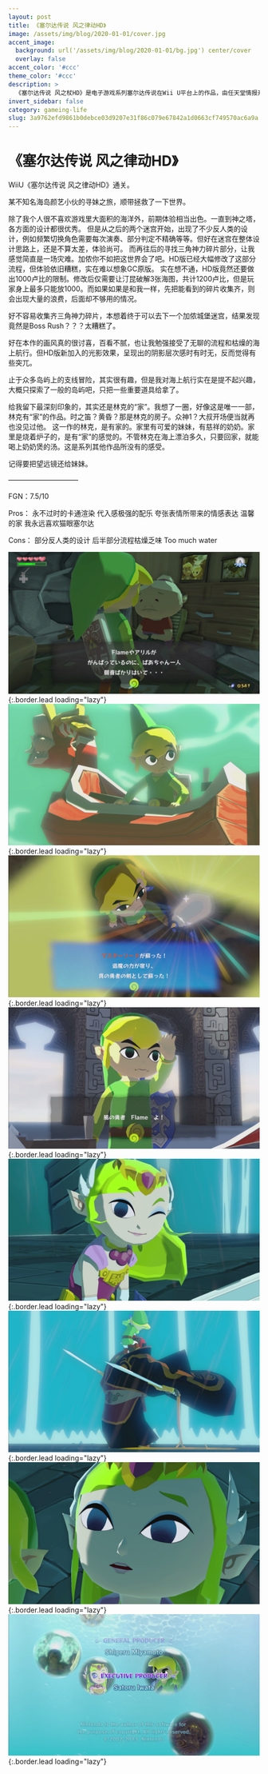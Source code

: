```yaml
---
layout: post
title: 《塞尔达传说 风之律动HD》
image: /assets/img/blog/2020-01-01/cover.jpg
accent_image: 
  background: url('/assets/img/blog/2020-01-01/bg.jpg') center/cover
  overlay: false
accent_color: '#ccc'
theme_color: '#ccc'
description: >
  《塞尔达传说 风之杖HD》是电子游戏系列塞尔达传说在Wii U平台上的作品，由任天堂情报开发本部开发。本作是2003年在任天堂GameCube平台游戏《塞尔达传说 风之杖》的重制版本。 《风之杖HD》将原作的画面分辨率提升至1080p，并使用新的光影运算引擎，此外也新增和更动了部分游戏方式。
invert_sidebar: false
category: gameing-life
slug: 3a9762efd9861b0debce03d9207e31f86c079e67842a1d0663cf749570ac6a9a
---
```


# 《塞尔达传说 风之律动HD》

WiiU《塞尔达传说 风之律动HD》通关。

某不知名海岛颜艺小伙的寻妹之旅，顺带拯救了一下世界。

除了我个人很不喜欢游戏里大面积的海洋外，前期体验相当出色。一直到神之塔，各方面的设计都很优秀。
但是从之后的两个迷宫开始，出现了不少反人类的设计，例如频繁切换角色需要每次演奏、部分判定不精确等等。但好在迷宫在整体设计思路上，还是不算太差，体验尚可。
而再往后的寻找三角神力碎片部分，让我感觉简直是一场灾难。加侬你不如把这世界会了吧。HD版已经大幅修改了这部分流程，但体验依旧糟糕，实在难以想象GC原版。
实在想不通，HD版竟然还要做出1000卢比的限制。修改后仅需要让汀昆破解3张海图，共计1200卢比，但是玩家身上最多只能放1000。而如果如果是和我一样，先把能看到的碎片收集齐，则会出现大量的浪费，后面却不够用的情况。

好不容易收集齐三角神力碎片，本想着终于可以去下一个加侬城堡迷宫，结果发现竟然是Boss Rush？？？太糟糕了。

好在本作的画风真的很讨喜，百看不腻，也让我勉强接受了无聊的流程和枯燥的海上航行。但HD版新加入的光影效果，呈现出的阴影层次感时有时无，反而觉得有些突兀。

止于众多岛屿上的支线冒险，其实很有趣，但是我对海上航行实在是提不起兴趣，大概只探索了一般的岛屿吧，只把一些重要道具给拿了。

给我留下最深刻印象的，其实还是林克的“家”。我想了一圈，好像这是唯一一部，林克有“家”的作品。时之笛？黄昏？那是林克的房子。众神1？大叔开场便当就再也没见过他。
这一作的林克，是有家的。家里有可爱的妹妹，有慈祥的奶奶。家里是烧着炉子的，是有“家”的感觉的。不管林克在海上漂泊多久，只要回家，就能喝上奶奶煲的汤。这是系列其他作品所没有的感受。

记得要把望远镜还给妹妹。

——————————

FGN：7.5/10

Pros：
永不过时的卡通渲染
代入感极强的配乐
夸张表情所带来的情感表达
温馨的家
我永远喜欢猫眼塞尔达

Cons：
部分反人类的设计
后半部分流程枯燥乏味
Too much water

![](/assets/img/blog/2020-01-01/1.jpg){:.border.lead loading="lazy"}
![](/assets/img/blog/2020-01-01/2.jpg){:.border.lead loading="lazy"}
![](/assets/img/blog/2020-01-01/3.jpg){:.border.lead loading="lazy"}
![](/assets/img/blog/2020-01-01/4.jpg){:.border.lead loading="lazy"}
![](/assets/img/blog/2020-01-01/5.jpg){:.border.lead loading="lazy"}
![](/assets/img/blog/2020-01-01/6.jpg){:.border.lead loading="lazy"}
![](/assets/img/blog/2020-01-01/7.jpg){:.border.lead loading="lazy"}
![](/assets/img/blog/2020-01-01/8.jpg){:.border.lead loading="lazy"}

